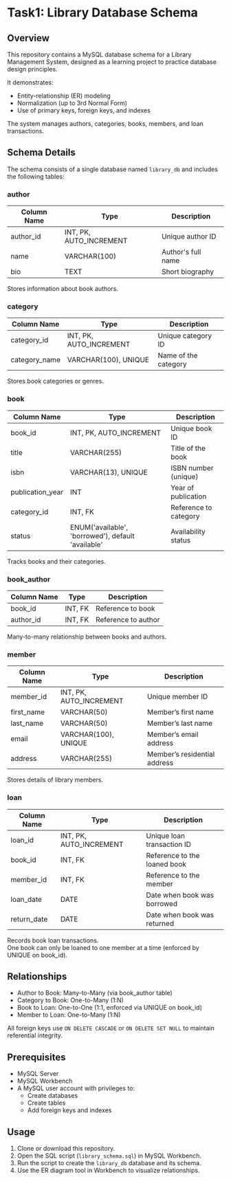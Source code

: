 # Task1: Library Database Schema

## Overview
This repository contains a MySQL database schema for a Library Management System, designed as a learning project to practice database design principles.

It demonstrates:
- Entity-relationship (ER) modeling
- Normalization (up to 3rd Normal Form)
- Use of primary keys, foreign keys, and indexes

The system manages authors, categories, books, members, and loan transactions.

## Schema Details
The schema consists of a single database named `library_db` and includes the following tables:

### author
| Column Name | Type                | Description          |
|-------------|---------------------|----------------------|
| author_id   | INT, PK, AUTO_INCREMENT | Unique author ID      |
| name        | VARCHAR(100)        | Author's full name    |
| bio         | TEXT                | Short biography       |

Stores information about book authors.

### category
| Column Name | Type                    | Description           |
|-------------|-------------------------|-----------------------|
| category_id | INT, PK, AUTO_INCREMENT | Unique category ID    |
| category_name | VARCHAR(100), UNIQUE   | Name of the category  |

Stores book categories or genres.

### book
| Column Name       | Type                            | Description                      |
|-------------------|---------------------------------|--------------------------------|
| book_id           | INT, PK, AUTO_INCREMENT         | Unique book ID                  |
| title             | VARCHAR(255)                    | Title of the book               |
| isbn              | VARCHAR(13), UNIQUE             | ISBN number (unique)            |
| publication_year  | INT                            | Year of publication            |
| category_id       | INT, FK                       | Reference to category           |
| status            | ENUM('available', 'borrowed'), default 'available' | Availability status             |

Tracks books and their categories.

### book_author
| Column Name | Type       | Description                    |
|-------------|------------|-------------------------------|
| book_id     | INT, FK    | Reference to book              |
| author_id   | INT, FK    | Reference to author            |

Many-to-many relationship between books and authors.

### member
| Column Name | Type                  | Description                |
|-------------|-----------------------|----------------------------|
| member_id   | INT, PK, AUTO_INCREMENT | Unique member ID           |
| first_name  | VARCHAR(50)           | Member’s first name         |
| last_name   | VARCHAR(50)           | Member’s last name          |
| email       | VARCHAR(100), UNIQUE  | Member’s email address      |
| address     | VARCHAR(255)          | Member’s residential address|

Stores details of library members.

### loan
| Column Name | Type                  | Description                   |
|-------------|-----------------------|-------------------------------|
| loan_id     | INT, PK, AUTO_INCREMENT | Unique loan transaction ID   |
| book_id     | INT, FK               | Reference to the loaned book  |
| member_id   | INT, FK               | Reference to the member       |
| loan_date   | DATE                  | Date when book was borrowed   |
| return_date | DATE                  | Date when book was returned   |

Records book loan transactions.  
One book can only be loaned to one member at a time (enforced by UNIQUE on book_id).

## Relationships
- Author to Book: Many-to-Many (via book_author table)  
- Category to Book: One-to-Many (1:N)  
- Book to Loan: One-to-One (1:1, enforced via UNIQUE on book_id)  
- Member to Loan: One-to-Many (1:N)  

All foreign keys use `ON DELETE CASCADE` or `ON DELETE SET NULL` to maintain referential integrity.

## Prerequisites
- MySQL Server  
- MySQL Workbench  
- A MySQL user account with privileges to:
  - Create databases  
  - Create tables  
  - Add foreign keys and indexes  

## Usage
1. Clone or download this repository.  
2. Open the SQL script (`library_schema.sql`) in MySQL Workbench.  
3. Run the script to create the `library_db` database and its schema.  
4. Use the ER diagram tool in Workbench to visualize relationships.




